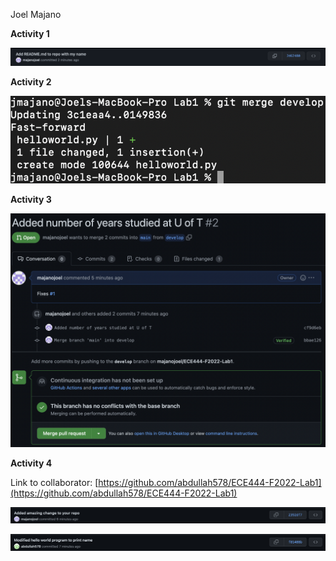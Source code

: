 Joel Majano

**Activity 1**

![](images/Activity1.png)

**Activity 2**

![](images/Activity2.png)

**Activity 3**

![](images/Activity3.png)

**Activity 4**

Link to collaborator: [https://github.com/abdullah578/ECE444-F2022-Lab1](https://github.com/abdullah578/ECE444-F2022-Lab1)

![](images/Activity4_A.png)

![](images/Activity4_B.png)
